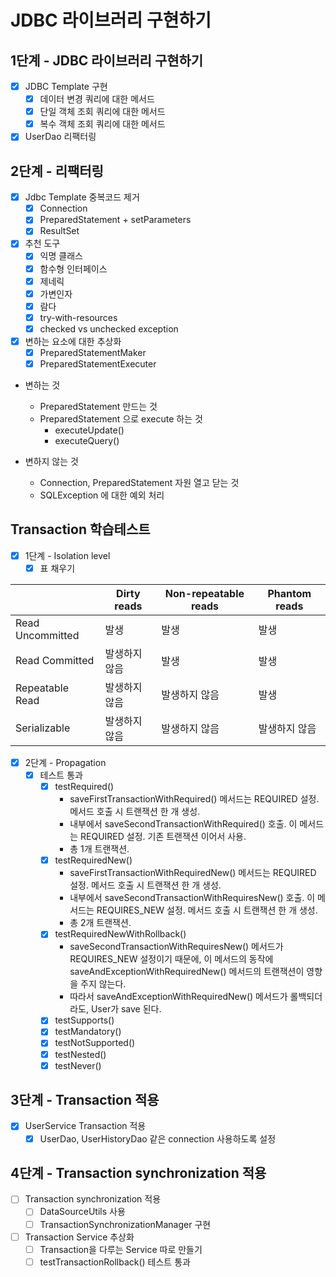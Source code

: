 # JDBC 라이브러리 구현하기

## 1단계 - JDBC 라이브러리 구현하기

- [x] JDBC Template 구현
    - [x] 데이터 변경 쿼리에 대한 메서드
    - [x] 단일 객체 조회 쿼리에 대한 메서드
    - [x] 복수 객체 조회 쿼리에 대한 메서드

- [x] UserDao 리팩터링

## 2단계 - 리팩터링

- [x] Jdbc Template 중복코드 제거
    - [x] Connection
    - [x] PreparedStatement + setParameters
    - [x] ResultSet

- [x] 추천 도구
    - [x] 익명 클래스
    - [x] 함수형 인터페이스
    - [x] 제네릭
    - [x] 가변인자
    - [x] 람다
    - [x] try-with-resources
    - [x] checked vs unchecked exception

- [x] 변하는 요소에 대한 추상화
    - [x] PreparedStatementMaker
    - [x] PreparedStatementExecuter

- 변하는 것
    - PreparedStatement 만드는 것
    - PreparedStatement 으로 execute 하는 것
        - executeUpdate()
        - executeQuery()

- 변하지 않는 것
    - Connection, PreparedStatement 자원 열고 닫는 것
    - SQLException 에 대한 예외 처리

## Transaction 학습테스트

- [x] 1단계 - Isolation level
    - [x] 표 채우기

|                  | Dirty reads | Non-repeatable reads | Phantom reads |
|------------------|-------------|----------------------|---------------|
| Read Uncommitted | 발생          | 발생                   | 발생            |
| Read Committed   | 발생하지 않음     | 발생                   | 발생            |
| Repeatable Read  | 발생하지 않음     | 발생하지 않음              | 발생            |
| Serializable     | 발생하지 않음     | 발생하지 않음              | 발생하지 않음       |

- [x] 2단계 - Propagation
    - [x] 테스트 통과
      - [x] testRequired()
        - saveFirstTransactionWithRequired() 메서드는 REQUIRED 설정. 메서드 호출 시 트랜잭션 한 개 생성.
        - 내부에서 saveSecondTransactionWithRequired() 호출. 이 메서드는 REQUIRED 설정. 기존 트랜잭션 이어서 사용.
        - 총 1개 트랜잭션.
      - [x] testRequiredNew()
        - saveFirstTransactionWithRequiredNew() 메서드는 REQUIRED 설정. 메서드 호출 시 트랜잭션 한 개 생성.
        - 내부에서 saveSecondTransactionWithRequiresNew() 호출. 이 메서드는 REQUIRES_NEW 설정. 메서드 호출 시 트랜잭션 한 개 생성.
        - 총 2개 트랜잭션.
      - [x] testRequiredNewWithRollback()
        - saveSecondTransactionWithRequiresNew() 메서드가 REQUIRES_NEW 설정이기 때문에, 이 메서드의 동작에 saveAndExceptionWithRequiredNew() 메서드의 트랜잭션이 영향을 주지 않는다.
        - 따라서 saveAndExceptionWithRequiredNew() 메서드가 롤백되더라도, User가 save 된다.
      - [x] testSupports()
      - [x] testMandatory()
      - [x] testNotSupported()
      - [x] testNested()
      - [x] testNever()

## 3단계 - Transaction 적용

- [x] UserService Transaction 적용
    - [x] UserDao, UserHistoryDao 같은 connection 사용하도록 설정

## 4단계 - Transaction synchronization 적용

- [ ] Transaction synchronization 적용
  - [ ] DataSourceUtils 사용
  - [ ] TransactionSynchronizationManager 구현

- [ ] Transaction Service 추상화
  - [ ] Transaction을 다루는 Service 따로 만들기
  - [ ] testTransactionRollback() 테스트 통과
